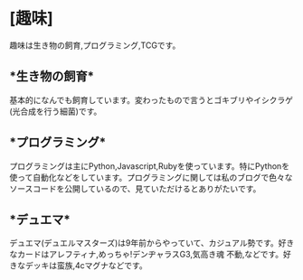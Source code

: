 <head>
<link rel='stylesheet' href='home_hobby_style.css' type='text/css'>
</head>
<body>
<a href="https://soutanic.github.io/home/"></a>
<h1>[趣味]</h1>
<p>趣味は生き物の飼育,プログラミング,TCGです。</p>
<h2>*生き物の飼育*</h2>
<p>基本的になんでも飼育しています。変わったもので言うとゴキブリやイシクラゲ(光合成を行う細菌)です。</p>
<h2>*プログラミング*</h2>
<p>プログラミングは主にPython,Javascript,Rubyを使っています。特にPythonを使って自動化などをしています。プログラミングに関しては私のブログで色々なソースコードを公開しているので、見ていただけるとありがたいです。</p>
<h2>*デュエマ*</h2>
<p>デュエマ(デュエルマスターズ)は9年前からやっていて、カジュアル勢です。好きなカードはアレフティナ,めっちゃ!デンヂャラスG3,気高き魂 不動,などです。好きなデッキは蛮族,4cマグナなどです。</p>
</body>

